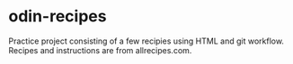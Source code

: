 # odin-recipes
Practice project consisting of a few recipies using HTML and git workflow. 
Recipes and instructions are from allrecipes.com.